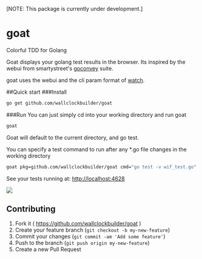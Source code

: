 [NOTE: This package is currently under development.]

# goat
Colorful TDD for Golang

Goat displays your golang test results in the browser.
Its inspired by the webui from smartystreet's [goconvey](https://github.com/smartystreets/goconvey) suite.

goat uses the webui and the cli param format of [watch](github.com/eaburns/watch).

##Quick start
###Install
```bash 
go get github.com/wallclockbuilder/goat
```

###Run
You can just simply cd into your working directory and run goat
```bash 
goat
```
Goat will default to the current directory, and go test.

You can specify a test command to run after any *.go file changes in the working directory
```bash
goat pkg=github.com/wallclockbuilder/goat cmd="go test -v wif_test.go"
```

See your tests running at: [http://localhost:4628](http://localhost:4628)


![](https://cdn-images-2.medium.com/max/600/1*_SxyPZYd5i_ss1KomYmJMg.png)

## Contributing
1. Fork it ( https://github.com/wallclockbuilder/goat )
2. Create your feature branch (`git checkout -b my-new-feature`)
3. Commit your changes (`git commit -am 'Add some feature'`)
4. Push to the branch (`git push origin my-new-feature`)
5. Create a new Pull Request
